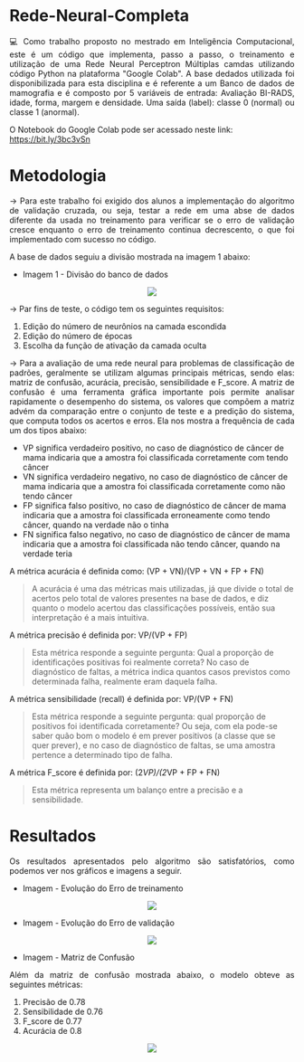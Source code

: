 # Rede-Neural-Completa

<p align="justify">
💻 Como trabalho proposto no mestrado em Inteligência Computacional, este é um código que implementa, passo a passo, o treinamento e utilização de uma Rede Neural Perceptron Múltiplas camdas utilizando código Python na plataforma "Google Colab". A base dedados utilizada foi disponibilizada para esta disciplina e é referente a um Banco de dados de mamografia e é composto  por 5 variáveis de entrada: Avaliação BI-RADS, idade, forma, margem e densidade. Uma saída (label): classe 0 (normal) ou classe 1 (anormal).
  
O Notebook do Google Colab pode ser acessado neste link: https://bit.ly/3bc3vSn
</p>

# Metodologia
<p align="justify">
-> Para este trabalho foi exigido dos alunos a implementação do algoritmo de validação cruzada, ou seja, testar a rede em uma abse de dados diferente da usada no treinamento para verificar se o erro de validação cresce enquanto o erro de treinamento continua decrescento, o que foi implementado com sucesso no código.
  
 A base de dados seguiu a divisão mostrada na imagem 1 abaixo:

  * Imagem 1 - Divisão do banco de dados
<p align="center">
  <img src="https://user-images.githubusercontent.com/67600860/174449875-ecfaba55-0b2b-4ee3-ab15-c47151beca12.png"/>
</p>

<p align="justify">
-> Par fins de teste, o código tem os seguintes requisitos:
  <ol>
  <li>Edição do número de neurônios na camada escondida</li>
  <li>Edição do número de épocas</li>
  <li>Escolha da função de ativação da camada oculta</li>
  </ol>
</p>

<p align="justify">
-> Para a avaliação de uma rede neural para problemas de classificação de padrões, geralmente se utilizam algumas principais métricas, sendo elas: matriz de confusão, acurácia, precisão, sensibilidade e F_score. 
A matriz de confusão é uma ferramenta gráfica importante pois permite analisar rapidamente o desempenho do sistema, os valores que compõem a matriz advém da comparação entre o conjunto de teste e a predição do sistema, que computa todos os acertos e erros. Ela nos mostra a frequência de cada um dos tipos abaixo:

<ul>
  <li>VP significa verdadeiro positivo, no caso de diagnóstico de câncer de mama indicaria que a amostra foi classificada corretamente com tendo câncer</li>
  <li>VN significa verdadeiro negativo, no caso de diagnóstico de câncer de mama indicaria que a amostra foi classificada corretamente como não tendo câncer</li>
  <li>FP significa falso positivo, no caso de diagnóstico de câncer de mama indicaria que a amostra foi classificada erroneamente como tendo câncer, quando na verdade não o tinha</li>
  <li>FN significa falso negativo, no caso de diagnóstico de câncer de mama indicaria que a amostra foi classificada não tendo câncer, quando na verdade teria</li>
</ul>

A métrica acurácia é definida como: (VP + VN)/(VP + VN + FP + FN)     

> A acurácia é uma das métricas mais utilizadas, já que divide o total de acertos pelo total de valores presentes na base de dados, e diz quanto o modelo acertou das classificações possíveis, então sua interpretação é a mais intuitiva.

A métrica precisão é definida por: VP/(VP + FP)     

> Esta métrica responde a seguinte pergunta: Qual a proporção de identificações positivas foi realmente correta? No caso de diagnóstico de faltas, a métrica indica quantos casos previstos como determinada falha, realmente eram daquela falha.

A métrica sensibilidade (recall) é definida por: VP/(VP + FN)     

> Esta métrica responde a seguinte pergunta: qual proporção de positivos foi identificada corretamente? Ou seja, com ela pode-se saber quão bom o modelo é em prever positivos (a classe que se quer prever), e no caso de diagnóstico de faltas, se uma amostra pertence a determinado tipo de falha.

A métrica F_score é definida por: (2*VP)/(2*VP + FP + FN)        

> Esta métrica representa um balanço entre a precisão e a sensibilidade.

</p>


# Resultados
<p align="justify">
Os resultados apresentados pelo algoritmo são satisfatórios, como podemos ver nos gráficos e imagens a seguir.
</p>

* Imagem  - Evolução do Erro de treinamento

<p align="center">
  <img src="https://user-images.githubusercontent.com/67600860/174449674-3f01abf2-ad55-4faa-8943-fed043ce7470.png" />
</p>

* Imagem  - Evolução do Erro de validação

<p align="center">
  <img src="https://user-images.githubusercontent.com/67600860/174449725-39f0abfa-8dc3-4211-bb97-6ed2a0b4e900.png" />
</p>

* Imagem  - Matriz de Confusão

<p align="justify">
Além da matriz de confusão mostrada abaixo, o modelo obteve as seguintes métricas: 
  <ol>
  <li>Precisão de 0.78</li>
  <li>Sensibilidade de 0.76</li>
  <li>F_score de 0.77</li>
  <li>Acurácia de 0.8</li>
  </ol>
 </p>
 
<p align="center">
  <img src="https://user-images.githubusercontent.com/67600860/174449761-5bea4c75-ca5f-4c41-bd9f-e37c1ae85062.png" />
</p>

